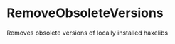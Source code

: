 RemoveObsoleteVersions
======================

Removes obsolete versions of locally installed haxelibs
